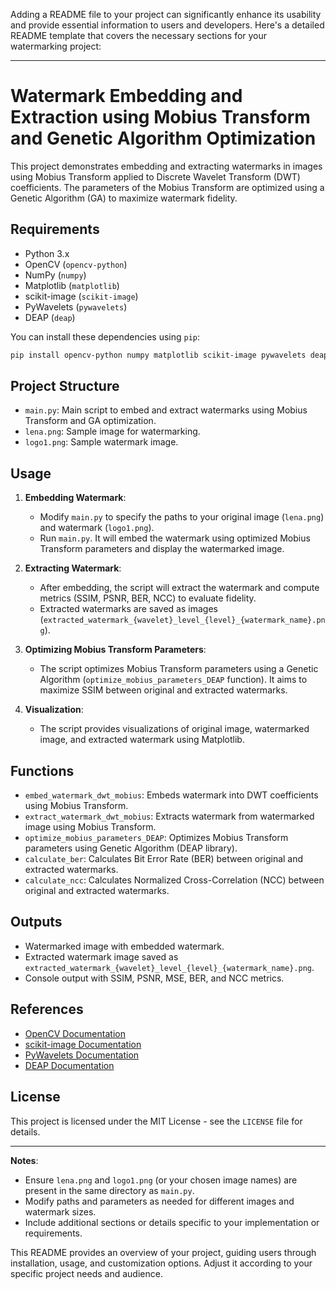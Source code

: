 Adding a README file to your project can significantly enhance its usability and provide essential information to users and developers. Here's a detailed README template that covers the necessary sections for your watermarking project:

---

# Watermark Embedding and Extraction using Mobius Transform and Genetic Algorithm Optimization

This project demonstrates embedding and extracting watermarks in images using Mobius Transform applied to Discrete Wavelet Transform (DWT) coefficients. The parameters of the Mobius Transform are optimized using a Genetic Algorithm (GA) to maximize watermark fidelity.

## Requirements

- Python 3.x
- OpenCV (`opencv-python`)
- NumPy (`numpy`)
- Matplotlib (`matplotlib`)
- scikit-image (`scikit-image`)
- PyWavelets (`pywavelets`)
- DEAP (`deap`)

You can install these dependencies using `pip`:

```bash
pip install opencv-python numpy matplotlib scikit-image pywavelets deap
```

## Project Structure

- `main.py`: Main script to embed and extract watermarks using Mobius Transform and GA optimization.
- `lena.png`: Sample image for watermarking.
- `logo1.png`: Sample watermark image.

## Usage

1. **Embedding Watermark**:
   - Modify `main.py` to specify the paths to your original image (`lena.png`) and watermark (`logo1.png`).
   - Run `main.py`. It will embed the watermark using optimized Mobius Transform parameters and display the watermarked image.

2. **Extracting Watermark**:
   - After embedding, the script will extract the watermark and compute metrics (SSIM, PSNR, BER, NCC) to evaluate fidelity.
   - Extracted watermarks are saved as images (`extracted_watermark_{wavelet}_level_{level}_{watermark_name}.png`).

3. **Optimizing Mobius Transform Parameters**:
   - The script optimizes Mobius Transform parameters using a Genetic Algorithm (`optimize_mobius_parameters_DEAP` function). It aims to maximize SSIM between original and extracted watermarks.

4. **Visualization**:
   - The script provides visualizations of original image, watermarked image, and extracted watermark using Matplotlib.

## Functions

- `embed_watermark_dwt_mobius`: Embeds watermark into DWT coefficients using Mobius Transform.
- `extract_watermark_dwt_mobius`: Extracts watermark from watermarked image using Mobius Transform.
- `optimize_mobius_parameters_DEAP`: Optimizes Mobius Transform parameters using Genetic Algorithm (DEAP library).
- `calculate_ber`: Calculates Bit Error Rate (BER) between original and extracted watermarks.
- `calculate_ncc`: Calculates Normalized Cross-Correlation (NCC) between original and extracted watermarks.

## Outputs

- Watermarked image with embedded watermark.
- Extracted watermark image saved as `extracted_watermark_{wavelet}_level_{level}_{watermark_name}.png`.
- Console output with SSIM, PSNR, MSE, BER, and NCC metrics.

## References

- [OpenCV Documentation](https://docs.opencv.org/)
- [scikit-image Documentation](https://scikit-image.org/)
- [PyWavelets Documentation](https://pywavelets.readthedocs.io/)
- [DEAP Documentation](https://deap.readthedocs.io/)

## License

This project is licensed under the MIT License - see the `LICENSE` file for details.

---

**Notes**:
- Ensure `lena.png` and `logo1.png` (or your chosen image names) are present in the same directory as `main.py`.
- Modify paths and parameters as needed for different images and watermark sizes.
- Include additional sections or details specific to your implementation or requirements.

This README provides an overview of your project, guiding users through installation, usage, and customization options. Adjust it according to your specific project needs and audience.
